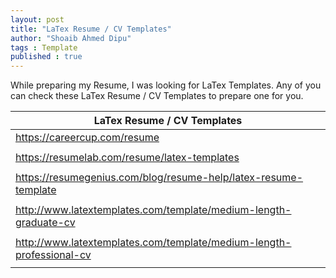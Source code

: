 ```yaml
---
layout: post
title: "LaTex Resume / CV Templates"
author: "Shoaib Ahmed Dipu"
tags : Template
published : true
---
```


While preparing my Resume, I was looking for LaTex Templates. Any of you can check these LaTex Resume / CV Templates to prepare one for you.

| LaTex Resume / CV Templates                                          |
| -------------------------------------------------------------------- |
| https://careercup.com/resume                                         |
|                                                                      |
| https://resumelab.com/resume/latex-templates                         |
|                                                                      |
| https://resumegenius.com/blog/resume-help/latex-resume-template      |
|                                                                      |
| http://www.latextemplates.com/template/medium-length-graduate-cv     |
|                                                                      |
| http://www.latextemplates.com/template/medium-length-professional-cv |
|                                                                      |
